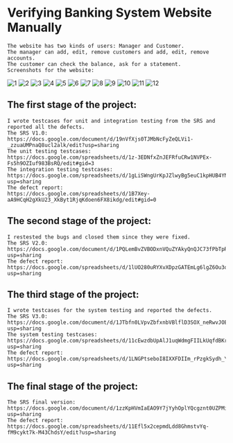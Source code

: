 # Verifying Banking System Website Manually
    The website has two kinds of users: Manager and Customer.
    The manager can add, edit, remove customers and add, edit, remove accounts.
    The customer can check the balance, ask for a statement.
    Screenshots for the website:
![1](https://github.com/mohamedelshafie/Verifying-Banking-System-Website-Manually-/assets/72891326/d2771305-0246-48d3-9ab3-63c7f658f436)
![2](https://github.com/mohamedelshafie/Verifying-Banking-System-Website-Manually-/assets/72891326/04a76ea6-3734-43ec-baa4-a8241a0ffed6)
![3](https://github.com/mohamedelshafie/Verifying-Banking-System-Website-Manually-/assets/72891326/ed5994e9-c771-42f3-86ca-6d5e350f5f85)
![4](https://github.com/mohamedelshafie/Verifying-Banking-System-Website-Manually-/assets/72891326/7e3580e0-618c-468c-a80e-efc3f20d96d3)
![5](https://github.com/mohamedelshafie/Verifying-Banking-System-Website-Manually-/assets/72891326/b506e7f1-886e-4208-9b64-0a90d7599e75)
![6](https://github.com/mohamedelshafie/Verifying-Banking-System-Website-Manually-/assets/72891326/0d7e922b-4dd4-479a-853a-4fda76ca0aca)
![7](https://github.com/mohamedelshafie/Verifying-Banking-System-Website-Manually-/assets/72891326/7ffe78b0-b2b8-43a2-b238-c0eba13707ac)
![8](https://github.com/mohamedelshafie/Verifying-Banking-System-Website-Manually-/assets/72891326/206a75db-95f0-4846-9b3e-cb93529681fc)
![9](https://github.com/mohamedelshafie/Verifying-Banking-System-Website-Manually-/assets/72891326/c50a007a-1792-415c-936d-5c73ee5a8eca)
![10](https://github.com/mohamedelshafie/Verifying-Banking-System-Website-Manually-/assets/72891326/383fc0ee-0a83-411e-a9c1-e9478574a45d)
![11](https://github.com/mohamedelshafie/Verifying-Banking-System-Website-Manually-/assets/72891326/1a976c28-70d1-4e38-ad56-c2c518eb5685)
![12](https://github.com/mohamedelshafie/Verifying-Banking-System-Website-Manually-/assets/72891326/c5ad9d2f-6870-4b29-9d52-daf5feda4e96)


## The first stage of the project:
    I wrote testcases for unit and integration testing from the SRS and reported all the defects.
    The SRS V1.0: 
    https://docs.google.com/document/d/19nVfXjs0TJMbNcFyZeQLVi1-_zzuaUMPnaQ8ucl2alk/edit?usp=sharing
    The unit testing testcases: 
    https://docs.google.com/spreadsheets/d/1z-3EDNfxZnJEFRfuCRw1NVPEx-Fs5h9OZIuf983BsRQ/edit#gid=3
    The integration testing testcases: 
    https://docs.google.com/spreadsheets/d/1gLiSWngUrKpJZlwyBg5euC1kpHUB4YN3xqXnMPgT82I/edit?usp=sharing
    The defect report:
    https://docs.google.com/spreadsheets/d/1B7Xey-aA9HCqH2gXkU23_XkByt1RjqKdoen6FX8ikdg/edit#gid=0
## The second stage of the project:
    I restested the bugs and closed them since they were fixed.
    The SRS V2.0:
    https://docs.google.com/document/d/1PQLemBvZVBODxnVQuZYAkyQnQJC73fPbTpR4WobCfzA/edit?usp=sharing
    The defect report:
    https://docs.google.com/spreadsheets/d/1lUO280uRYXvXDpzGATEmLg6lgZ6Ou3oeQ93ZDBfUOvQ/edit?usp=sharing
## The third stage of the project:
    I wrote testcases for the system testing and reported the defects.
    The SRS V3.0:
    https://docs.google.com/document/d/1JTbfn0LVpvZbfxnbVBlflD3SOX_neRwvJOEHKrviyyY/edit?usp=sharing
    The system testing testcases:
    https://docs.google.com/spreadsheets/d/11cEwzdbUpAlJ1uqWdmgFIILkUqfdBKrzDkgvttp8I0w/edit?usp=sharing
    The defect report:
    https://docs.google.com/spreadsheets/d/1LNGPtseboI8IXXFDIIm_rPzgkSydh_YAAYXvX1S6hvI/edit?usp=sharing
## The final stage of the project:
    The SRS final version:
    https://docs.google.com/document/d/1zzKpHVmIaEAO9Y7jYyhOplYQcgznt0UZPMig0pNilO8/edit?usp=sharing
    The defect report:
    https://docs.google.com/spreadsheets/d/11Efl5x2cepmdLdd8GhmstvYq-fM9cykt7k-M43ChdsY/edit?usp=sharing

